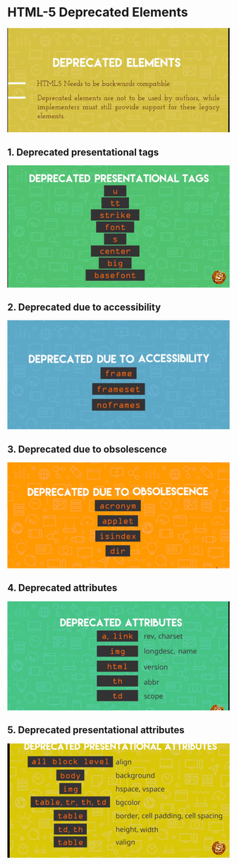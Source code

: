 # HTML-5 Deprecated Elements

![](./imgs/deprecated_overview.png)

## 1. Deprecated presentational tags

![](./imgs/deprecated_presentaional_tags.png)

## 2. Deprecated due to accessibility

![](./imgs/deprecated_due_to_accessibility.png)

## 3. Deprecated due to obsolescence

![](./imgs/deprecated_due_to_obsolescence.png)

## 4. Deprecated attributes

![](./imgs/deprecated_attributes.png)

## 5. Deprecated presentational attributes

![](./imgs/deprecated_presentational_attributes.png)
